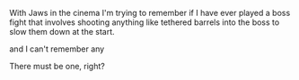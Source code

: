 With Jaws in the cinema I'm trying to remember if I have ever played a boss fight that involves shooting anything like tethered barrels into the boss to slow them down at the start.

and I can't remember any

There must be one, right? 